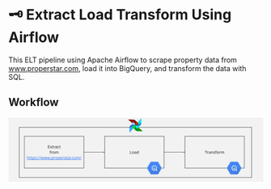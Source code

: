 # 🗝️ Extract Load Transform Using Airflow

This ELT pipeline using Apache Airflow to scrape property data from www.properstar.com, load it into BigQuery, and transform the data with SQL.

## Workflow
![ELT Pipeline](workflow_dag.jpg)
